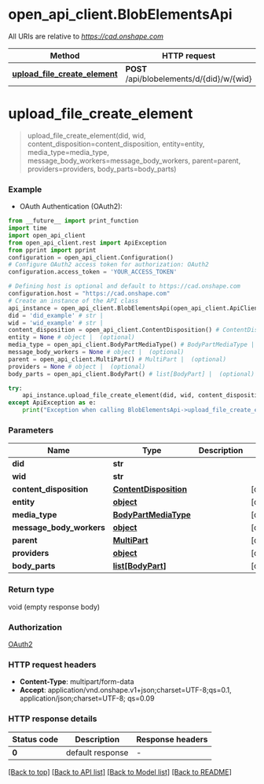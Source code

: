 # open_api_client.BlobElementsApi

All URIs are relative to *https://cad.onshape.com*

Method | HTTP request | Description
------------- | ------------- | -------------
[**upload_file_create_element**](BlobElementsApi.md#upload_file_create_element) | **POST** /api/blobelements/d/{did}/w/{wid} | 


# **upload_file_create_element**
> upload_file_create_element(did, wid, content_disposition=content_disposition, entity=entity, media_type=media_type, message_body_workers=message_body_workers, parent=parent, providers=providers, body_parts=body_parts)



### Example

* OAuth Authentication (OAuth2):
```python
from __future__ import print_function
import time
import open_api_client
from open_api_client.rest import ApiException
from pprint import pprint
configuration = open_api_client.Configuration()
# Configure OAuth2 access token for authorization: OAuth2
configuration.access_token = 'YOUR_ACCESS_TOKEN'

# Defining host is optional and default to https://cad.onshape.com
configuration.host = "https://cad.onshape.com"
# Create an instance of the API class
api_instance = open_api_client.BlobElementsApi(open_api_client.ApiClient(configuration))
did = 'did_example' # str | 
wid = 'wid_example' # str | 
content_disposition = open_api_client.ContentDisposition() # ContentDisposition |  (optional)
entity = None # object |  (optional)
media_type = open_api_client.BodyPartMediaType() # BodyPartMediaType |  (optional)
message_body_workers = None # object |  (optional)
parent = open_api_client.MultiPart() # MultiPart |  (optional)
providers = None # object |  (optional)
body_parts = open_api_client.BodyPart() # list[BodyPart] |  (optional)

try:
    api_instance.upload_file_create_element(did, wid, content_disposition=content_disposition, entity=entity, media_type=media_type, message_body_workers=message_body_workers, parent=parent, providers=providers, body_parts=body_parts)
except ApiException as e:
    print("Exception when calling BlobElementsApi->upload_file_create_element: %s\n" % e)
```

### Parameters

Name | Type | Description  | Notes
------------- | ------------- | ------------- | -------------
 **did** | **str**|  | 
 **wid** | **str**|  | 
 **content_disposition** | [**ContentDisposition**](ContentDisposition.md)|  | [optional] 
 **entity** | [**object**](object.md)|  | [optional] 
 **media_type** | [**BodyPartMediaType**](BodyPartMediaType.md)|  | [optional] 
 **message_body_workers** | [**object**](object.md)|  | [optional] 
 **parent** | [**MultiPart**](MultiPart.md)|  | [optional] 
 **providers** | [**object**](object.md)|  | [optional] 
 **body_parts** | [**list[BodyPart]**](BodyPart.md)|  | [optional] 

### Return type

void (empty response body)

### Authorization

[OAuth2](../README.md#OAuth2)

### HTTP request headers

 - **Content-Type**: multipart/form-data
 - **Accept**: application/vnd.onshape.v1+json;charset=UTF-8;qs=0.1, application/json;charset=UTF-8; qs=0.09

### HTTP response details
| Status code | Description | Response headers |
|-------------|-------------|------------------|
**0** | default response |  -  |

[[Back to top]](#) [[Back to API list]](../README.md#documentation-for-api-endpoints) [[Back to Model list]](../README.md#documentation-for-models) [[Back to README]](../README.md)


